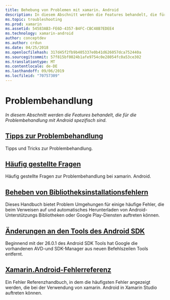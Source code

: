 ```yaml
---
title: Behebung von Problemen mit xamarin. Android
description: In diesem Abschnitt werden die Features behandelt, die für die Problembehandlung mit Android spezifisch sind.
ms.topic: troubleshooting
ms.prod: xamarin
ms.assetid: 54583AB3-FE6D-4357-B4FC-CBC48B7EDEE4
ms.technology: xamarin-android
author: conceptdev
ms.author: crdun
ms.date: 04/25/2018
ms.openlocfilehash: 317d45f2fb9b405337e0b41d626057dca752440a
ms.sourcegitcommit: 57f815bf0024b1afe9754c0e28054fc0a53ce302
ms.translationtype: MT
ms.contentlocale: de-DE
ms.lasthandoff: 09/06/2019
ms.locfileid: "70757309"
---
```

# <a name="troubleshooting"></a>Problembehandlung

_In diesem Abschnitt werden die Features behandelt, die für die Problembehandlung mit Android spezifisch sind._

## <a name="troubleshooting-tipsandroidtroubleshootingtroubleshootingmd"></a>[Tipps zur Problembehandlung](~/android/troubleshooting/troubleshooting.md)

Tipps und Tricks zur Problembehandlung.

## <a name="frequently-asked-questionsquestionsindexmd"></a>[Häufig gestellte Fragen](questions/index.md)

Häufig gestellte Fragen zur Problembehandlung bei xamarin. Android.

## <a name="resolving-library-installation-errorsandroidtroubleshootingresolving-library-installation-errorsmd"></a>[Beheben von Bibliotheksinstallationsfehlern](~/android/troubleshooting/resolving-library-installation-errors.md)

Dieses Handbuch bietet Problem Umgehungen für einige häufige Fehler, die beim Verweisen auf und automatisches Herunterladen von Android-Unterstützungs Bibliotheken oder Google Play-Diensten auftreten können.

## <a name="changes-to-the-android-sdk-toolingandroidtroubleshootingsdk-cli-tooling-changesmd"></a>[Änderungen an den Tools des Android SDK](~/android/troubleshooting/sdk-cli-tooling-changes.md)

Beginnend mit der 26.0.1 des Android SDK Tools hat Google die vorhandenen AVD-und SDK-Manager aus neuen Befehlszeilen Tools entfernt.

## <a name="xamarinandroid-errors-referenceandroidtroubleshootingerrorsmd"></a>[Xamarin.Android-Fehlerreferenz](~/android/troubleshooting/errors.md)

Ein Fehler Referenzhandbuch, in dem die häufigsten Fehler angezeigt werden, die bei der Verwendung von xamarin. Android in Xamarin Studio auftreten können.
